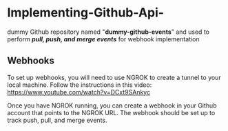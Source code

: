 #   Implementing-Github-Api-
 dummy Github repository named "**dummy-github-events**" and used to perform ***pull, push, and merge events*** for webhook implementation
 
 
 ## Webhooks

To set up webhooks, you will need to use NGROK to create a tunnel to your local machine. Follow the instructions in this video: https://www.youtube.com/watch?v=DCxt9SAnkyc

Once you have NGROK running, you can create a webhook in your Github account that points to the NGROK URL. The webhook should be set up to track push, pull, and merge events.

